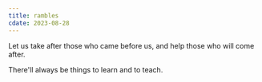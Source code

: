 ```yaml
---
title: rambles
cdate: 2023-08-28
---
```


Let us take after those who came before us, and help those who will come after. 

There'll always be things to learn and to teach.